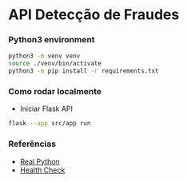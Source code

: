 # API Detecção de Fraudes


### Python3 environment
```bash
python3 -m venv venv
source ./venv/bin/activate
python3 -m pip install -r requirements.txt
```


### Como rodar localmente
- Iniciar Flask API
```bash
flask --app src/app run
```


### Referências
- [Real Python](https://realpython.com/flask-connexion-rest-api/)
- [Health Check](https://howchoo.com/devops/how-to-add-a-health-check-to-your-docker-container)
